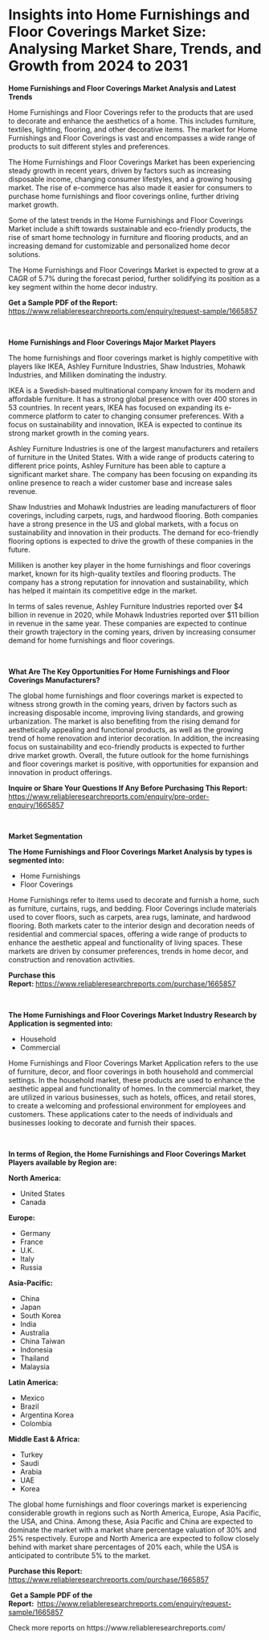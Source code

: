 <p><h1>Insights into Home Furnishings and Floor Coverings Market Size: Analysing Market Share, Trends, and Growth from 2024 to 2031</h1></p><p><strong>Home Furnishings and Floor Coverings Market Analysis and Latest Trends</strong></p>
<p><p>Home Furnishings and Floor Coverings refer to the products that are used to decorate and enhance the aesthetics of a home. This includes furniture, textiles, lighting, flooring, and other decorative items. The market for Home Furnishings and Floor Coverings is vast and encompasses a wide range of products to suit different styles and preferences.</p><p>The Home Furnishings and Floor Coverings Market has been experiencing steady growth in recent years, driven by factors such as increasing disposable income, changing consumer lifestyles, and a growing housing market. The rise of e-commerce has also made it easier for consumers to purchase home furnishings and floor coverings online, further driving market growth.</p><p>Some of the latest trends in the Home Furnishings and Floor Coverings Market include a shift towards sustainable and eco-friendly products, the rise of smart home technology in furniture and flooring products, and an increasing demand for customizable and personalized home decor solutions.</p><p>The Home Furnishings and Floor Coverings Market is expected to grow at a CAGR of 5.7% during the forecast period, further solidifying its position as a key segment within the home decor industry.</p></p>
<p><strong>Get a Sample PDF of the Report:&nbsp;</strong> <a href="https://www.reliableresearchreports.com/enquiry/request-sample/1665857">https://www.reliableresearchreports.com/enquiry/request-sample/1665857</a></p>
<p>&nbsp;</p>
<p><strong>Home Furnishings and Floor Coverings Major Market Players</strong></p>
<p><p>The home furnishings and floor coverings market is highly competitive with players like IKEA, Ashley Furniture Industries, Shaw Industries, Mohawk Industries, and Milliken dominating the industry. </p><p>IKEA is a Swedish-based multinational company known for its modern and affordable furniture. It has a strong global presence with over 400 stores in 53 countries. In recent years, IKEA has focused on expanding its e-commerce platform to cater to changing consumer preferences. With a focus on sustainability and innovation, IKEA is expected to continue its strong market growth in the coming years.</p><p>Ashley Furniture Industries is one of the largest manufacturers and retailers of furniture in the United States. With a wide range of products catering to different price points, Ashley Furniture has been able to capture a significant market share. The company has been focusing on expanding its online presence to reach a wider customer base and increase sales revenue.</p><p>Shaw Industries and Mohawk Industries are leading manufacturers of floor coverings, including carpets, rugs, and hardwood flooring. Both companies have a strong presence in the US and global markets, with a focus on sustainability and innovation in their products. The demand for eco-friendly flooring options is expected to drive the growth of these companies in the future.</p><p>Milliken is another key player in the home furnishings and floor coverings market, known for its high-quality textiles and flooring products. The company has a strong reputation for innovation and sustainability, which has helped it maintain its competitive edge in the market.</p><p>In terms of sales revenue, Ashley Furniture Industries reported over $4 billion in revenue in 2020, while Mohawk Industries reported over $11 billion in revenue in the same year. These companies are expected to continue their growth trajectory in the coming years, driven by increasing consumer demand for home furnishings and floor coverings.</p></p>
<p>&nbsp;</p>
<p><strong>What Are The Key Opportunities For Home Furnishings and Floor Coverings Manufacturers?</strong></p>
<p><p>The global home furnishings and floor coverings market is expected to witness strong growth in the coming years, driven by factors such as increasing disposable income, improving living standards, and growing urbanization. The market is also benefiting from the rising demand for aesthetically appealing and functional products, as well as the growing trend of home renovation and interior decoration. In addition, the increasing focus on sustainability and eco-friendly products is expected to further drive market growth. Overall, the future outlook for the home furnishings and floor coverings market is positive, with opportunities for expansion and innovation in product offerings.</p></p>
<p><strong>Inquire or Share Your Questions If Any Before Purchasing This Report:</strong> <a href="https://www.reliableresearchreports.com/enquiry/pre-order-enquiry/1665857">https://www.reliableresearchreports.com/enquiry/pre-order-enquiry/1665857</a></p>
<p>&nbsp;</p>
<p><strong>Market Segmentation</strong></p>
<p><strong>The Home Furnishings and Floor Coverings Market Analysis by types is segmented into:</strong></p>
<p><ul><li>Home Furnishings</li><li>Floor Coverings</li></ul></p>
<p><p>Home Furnishings refer to items used to decorate and furnish a home, such as furniture, curtains, rugs, and bedding. Floor Coverings include materials used to cover floors, such as carpets, area rugs, laminate, and hardwood flooring. Both markets cater to the interior design and decoration needs of residential and commercial spaces, offering a wide range of products to enhance the aesthetic appeal and functionality of living spaces. These markets are driven by consumer preferences, trends in home decor, and construction and renovation activities.</p></p>
<p><strong>Purchase this Report:&nbsp;</strong><a href="https://www.reliableresearchreports.com/purchase/1665857">https://www.reliableresearchreports.com/purchase/1665857</a></p>
<p>&nbsp;</p>
<p><strong>The Home Furnishings and Floor Coverings Market Industry Research by Application is segmented into:</strong></p>
<p><ul><li>Household</li><li>Commercial</li></ul></p>
<p><p>Home Furnishings and Floor Coverings Market Application refers to the use of furniture, decor, and floor coverings in both household and commercial settings. In the household market, these products are used to enhance the aesthetic appeal and functionality of homes. In the commercial market, they are utilized in various businesses, such as hotels, offices, and retail stores, to create a welcoming and professional environment for employees and customers. These applications cater to the needs of individuals and businesses looking to decorate and furnish their spaces.</p></p>
<p>&nbsp;</p>
<p><strong>In terms of Region, the Home Furnishings and Floor Coverings Market Players available by Region are:</strong></p>
<p>
    <p> <strong> North America: </strong>
        <ul>
            <li>United States</li>
            <li>Canada</li>
        </ul>
        </p> 
    <p> <strong> Europe: </strong>
        <ul>
            <li>Germany</li>
            <li>France</li>
            <li>U.K.</li>
            <li>Italy</li>
            <li>Russia</li>
        </ul>
        </p> 
    <p> <strong> Asia-Pacific: </strong>
        <ul>
            <li>China</li>
            <li>Japan</li>
            <li>South Korea</li>
            <li>India</li>
            <li>Australia</li>
            <li>China Taiwan</li>
            <li>Indonesia</li>
            <li>Thailand</li>
            <li>Malaysia</li>
        </ul>
        </p> 
    <p> <strong> Latin America: </strong>
        <ul>
            <li>Mexico</li>
            <li>Brazil</li>
            <li>Argentina Korea</li>
            <li>Colombia</li>
        </ul>
        </p> 
    <p> <strong> Middle East & Africa: </strong>
        <ul>
            <li>Turkey</li>
            <li>Saudi</li>
            <li>Arabia</li>
            <li>UAE</li>
            <li>Korea</li>
        </ul>
    </p>
    </p>
<p><p>The global home furnishings and floor coverings market is experiencing considerable growth in regions such as North America, Europe, Asia Pacific, the USA, and China. Among these, Asia Pacific and China are expected to dominate the market with a market share percentage valuation of 30% and 25% respectively. Europe and North America are expected to follow closely behind with market share percentages of 20% each, while the USA is anticipated to contribute 5% to the market.</p></p>
<p><strong>Purchase this Report: </strong><a href="https://www.reliableresearchreports.com/purchase/1665857">https://www.reliableresearchreports.com/purchase/1665857</a></p>
<p>&nbsp;<strong>Get a Sample PDF of the Report:&nbsp;&nbsp;</strong><a href="https://www.reliableresearchreports.com/enquiry/request-sample/1665857">https://www.reliableresearchreports.com/enquiry/request-sample/1665857</a></p>
<p><strong></strong></p>
<p>Check more reports on https://www.reliableresearchreports.com/</p>